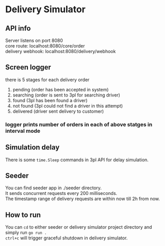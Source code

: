 # Delivery Simulator

## API info

Server listens on port 8080  
core route: localhost:8080/core/order  
delivery webhook: localhost:8080/delivery/webhook  

## Screen logger

there is 5 stages for each delivery order  

1. pending (order has been accepted in system)
2. searching (order is sent to 3pl for searching driver)
3. found (3pl has been found a driver)
4. not found (3pl could not find a driver in this attempt)
5. delivered (driver sent delivery to customer)

### logger prints number of orders in each of above statges in interval mode  

## Simulation delay

There is some `time.Sleep` commands in 3pl API for delay simulation.  

## Seeder

You can find seeder app in ./seeder directory.  
It sends concurrent requests every 200 milliseconds.  
The timestamp range of delivery requests are within now till 2h from now.  

## How to run

You can `cd` to either seeder or delivery simulator project directory and simply run `go run .`  
`ctrl+c` will trigger graceful shutdown in delivery simulator.
